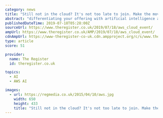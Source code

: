 ```yaml
---
category: news
title: "Still not in the cloud? It's not too late to join. Make the move with practical advice from top-notch AWS experts"
abstract: "differentiating your offering with artificial intelligence and machine learning, or finding ways of delivering more personal experiences to customers. A full programme of breakout sessions led by a team of AWS experts and the cloud platform provider’s ..."
publishedDateTime: 2019-07-18T05:28:00Z
sourceUrl: https://www.theregister.co.uk/2019/07/18/aws_cloud_event/
ampUrl: https://www.theregister.co.uk/AMP/2019/07/18/aws_cloud_event/
cdnAmpUrl: https://www-theregister-co-uk.cdn.ampproject.org/c/s/www.theregister.co.uk/AMP/2019/07/18/aws_cloud_event/
type: article
score: 51

provider:
  name: The Register
  id: theregister.co.uk

topics:
  - AI
  - AWS AI

images:
  - url: https://regmedia.co.uk/2015/04/10/aws.jpg
    width: 650
    height: 433
    title: "Still not in the cloud? It's not too late to join. Make the move with practical advice from top-notch AWS experts"
---
```

